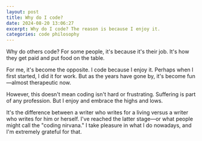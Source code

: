 ```yaml
---
layout: post
title: Why do I code?
date: 2024-08-20 13:06:27
excerpt: Why do I code? The reason is because I enjoy it.
categories: code philosophy
---
```


Why do others code? For some people, it's because it's their job. It's how they get paid and put food on the table.

For me, it's become the opposite. I code because I enjoy it. Perhaps when I first started, I did it for work. But as the years have gone by, it's become fun—almost therapeutic now.

However, this doesn't mean coding isn't hard or frustrating. Suffering is part of any profession. But I enjoy and embrace the highs and lows.

It's the difference between a writer who writes for a living versus a writer who writes for him or herself. I've reached the latter stage—or what people might call the "coding nirvana." I take pleasure in what I do nowadays, and I'm extremely grateful for that.
